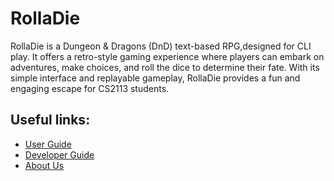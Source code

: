 # RollaDie

RollaDie is a Dungeon & Dragons (DnD) text-based RPG,designed for CLI play. 
It offers a retro-style gaming experience where players can embark on adventures, make choices,
and roll the dice to determine their fate. With its simple interface and replayable gameplay,
RollaDie provides a fun and engaging escape for CS2113 students.

## Useful links:
* [User Guide](UserGuide.md)
* [Developer Guide](DeveloperGuide.md)
* [About Us](AboutUs.md)
